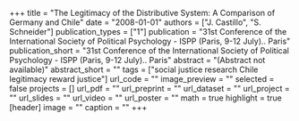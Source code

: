 +++
title = "The Legitimacy of the Distributive System: A Comparison of Germany and Chile"
date = "2008-01-01"
authors = ["J. Castillo", "S. Schneider"]
publication_types = ["1"]
publication = "31st Conference of the International Society of Political Psychology - ISPP (Paris, 9-12 July).. Paris"
publication_short = "31st Conference of the International Society of Political Psychology - ISPP (Paris, 9-12 July).. Paris"
abstract = "(Abstract not available)"
abstract_short = ""
tags = ["social justice research Chile legitimacy reward justice"]
url_code = ""
image_preview = ""
selected = false
projects = []
url_pdf = ""
url_preprint = ""
url_dataset = ""
url_project = ""
url_slides = ""
url_video = ""
url_poster = ""
math = true
highlight = true
[header]
image = ""
caption = ""
+++
